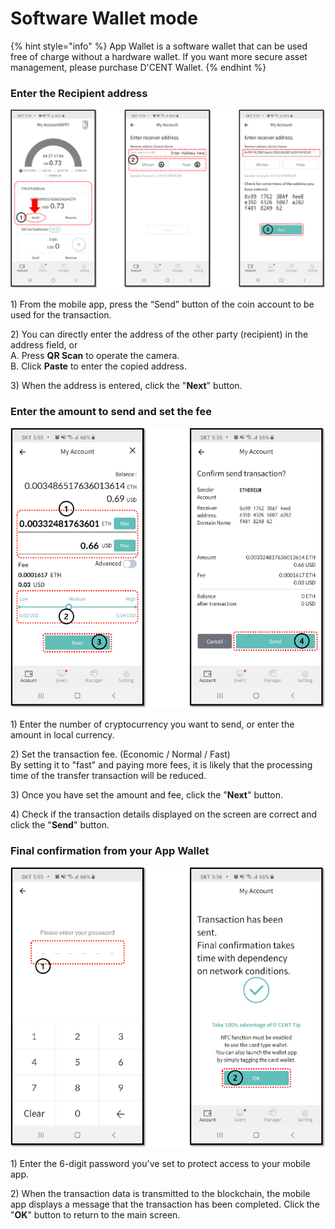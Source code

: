 # Software Wallet mode

{% hint style="info" %}
App Wallet is a software wallet that can be used free of charge without a hardware wallet. If you want more secure asset management, please purchase D'CENT Wallet.
{% endhint %}

### Enter the Recipient address

![](../../.gitbook/assets/mode_appwallet_send_01_en.png)

1\) From the mobile app, press the “Send” button of the coin account to be used for the transaction.

2\) You can directly enter the address of the other party \(recipient\) in the address field, or   
     A. Press **QR Scan** to operate the camera.   
     B. Click **Paste** to enter the copied address.

3\) When the address is entered, click the "**Next**" button.  


### Enter the amount to send and set the fee

![](../../.gitbook/assets/mode_appwallet_send_02_en.png)

1\) Enter the number of cryptocurrency you want to send, or enter the amount in local currency.

2\) Set the transaction fee. \(Economic / Normal / Fast\)   
By setting it to "fast" and paying more fees, it is likely that the processing time of the transfer transaction will be reduced.

3\) Once you have set the amount and fee, click the "**Next**" button.

4\) Check if the transaction details displayed on the screen are correct and click the "**Send**" button.  


### Final confirmation from your App Wallet

![](../../.gitbook/assets/mode_appwallet_send_03_en.png)

1\) Enter the 6-digit password you've set to protect access to your mobile app. 

2\) When the transaction data is transmitted to the blockchain, the mobile app displays a message that the transaction has been completed. Click the "**OK**" button to return to the main screen.

